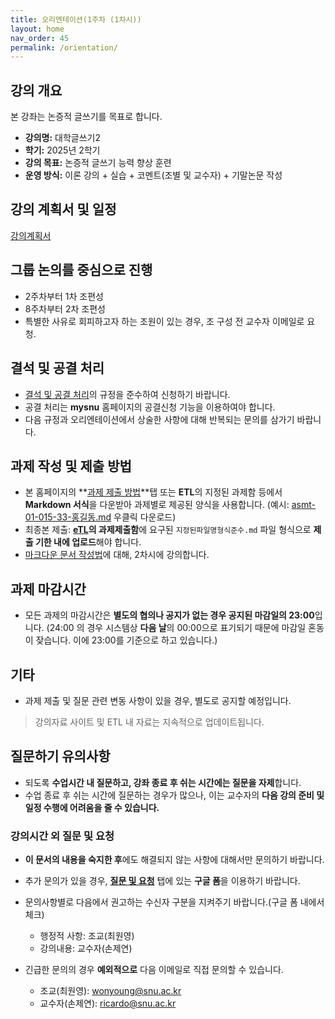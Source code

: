 ```yaml
---
title: 오리엔테이션(1주차 (1차시))
layout: home
nav_order: 45
permalink: /orientation/
---
```


## 강의 개요

본 강좌는 논증적 글쓰기를 목표로 합니다.

- **강의명:** 대학글쓰기2
- **학기:** 2025년 2학기
- **강의 목표:** 논증적 글쓰기 능력 향상 훈련
- **운영 방식:** 이론 강의 + 실습 + 코멘트(조별 및 교수자) + 기말논문 작성

## 강의 계획서 및 일정

[강의계획서]({{site.baseurl}}/syllabus)

## 그룹 논의를 중심으로 진행
- 2주차부터 1차 조편성
- 8주차부터 2차 조편성
- 특별한 사유로 회피하고자 하는 조원이 있는 경우, 조 구성 전 교수자 이메일로 요청.

## 결석 및 공결 처리

- [결석 및 공결 처리]({{site.baseurl}}/attendance)의 규정을 준수하여 신청하기 바랍니다.
- 공결 처리는 **mysnu** 홈페이지의 공결신청 기능을 이용하여야 합니다.
- 다음 규정과 오리엔테이션에서 상술한 사항에 대해 반복되는 문의를 삼가기 바랍니다.

## 과제 작성 및 제출 방법

- 본 홈페이지의 **[과제 제출 방법]({{site.baseurl}}/assignments)**탭 또는 **ETL**의 지정된 과제함 등에서 **Markdown 서식**을 다운받아 과제별로 제공된 양식을 사용합니다.  (예시: [asmt-01-015-33-홍길동.md](https://raw.githubusercontent.com/DeepWrite/2025FALL/main/templates/asmt-01-015-33-홍길동.md) 우클릭 다운로드)
- 최종본 제출: **[eTL](https://etl.snu.ac.kr)의 과제제출함**에 요구된 `지정된파일명형식준수.md` 파일 형식으로 **제출 기한 내에 업로드**해야 합니다.  
- [마크다운 문서 작성법]({{site.baseurl}}/tools/markdown)에 대해, 2차시에 강의합니다.

## 과제 마감시간  

- 모든 과제의 마감시간은 **별도의 협의나 공지가 없는 경우 공지된 마감일의 23:00**입니다. (24:00 의 경우 시스템상 **다음 날**의 00:00으로 표기되기 때문에 마감일 혼동이 잦습니다. 이에 23:00를 기준으로 하고 있습니다.)

## 기타

- 과제 제출 및 질문 관련 변동 사항이 있을 경우, 별도로 공지할 예정입니다.  

> 강의자료 사이트 및 ETL 내 자료는 지속적으로 업데이트됩니다.

## 질문하기 유의사항
  
- 되도록 **수업시간 내 질문하고, 강좌 종료 후 쉬는 시간에는 질문을 자제**합니다.
- 수업 종료 후 쉬는 시간에 질문하는 경우가 많으나, 이는 교수자의 **다음 강의 준비 및 일정 수행에 어려움을 줄 수 있습니다.**  

### 강의시간 외 질문 및 요청

- **이 문서의 내용을 숙지한 후**에도 해결되지 않는 사항에 대해서만 문의하기 바랍니다.
- 추가 문의가 있을 경우, **[질문 및 요청]({{site.baseurl}}/inquiry)** 탭에 있는 **구글 폼**을 이용하기 바랍니다.
- 문의사항별로 다음에서 권고하는 수신자 구분을 지켜주기 바랍니다.(구글 폼 내에서 체크) 
  - 행정적 사항: 조교(최원영)
  - 강의내용: 교수자(손제연)

- 긴급한 문의의 경우 **예외적으로** 다음 이메일로 직접 문의할 수 있습니다.
  - 조교(최원영): wonyoung@snu.ac.kr 
  - 교수자(손제연): ricardo@snu.ac.kr